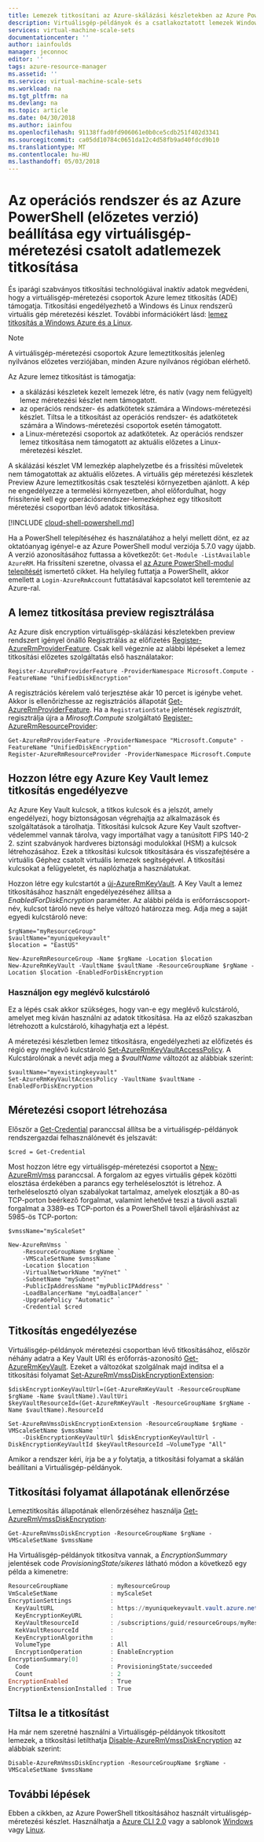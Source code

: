 ```yaml
---
title: Lemezek titkosítani az Azure-skálázási készletekben az Azure PowerShell |} Microsoft Docs
description: Virtuálisgép-példányok és a csatlakoztatott lemezek Windows virtuálisgép-méretezési csoportban lévő titkosítására Azure PowerShell használata
services: virtual-machine-scale-sets
documentationcenter: ''
author: iainfoulds
manager: jeconnoc
editor: ''
tags: azure-resource-manager
ms.assetid: ''
ms.service: virtual-machine-scale-sets
ms.workload: na
ms.tgt_pltfrm: na
ms.devlang: na
ms.topic: article
ms.date: 04/30/2018
ms.author: iainfou
ms.openlocfilehash: 91138ffad0fd906061e0b0ce5cdb251f402d3341
ms.sourcegitcommit: ca05dd10784c0651da12c4d58fb9ad40fdcd9b10
ms.translationtype: MT
ms.contentlocale: hu-HU
ms.lasthandoff: 05/03/2018
---
```

# <a name="encrypt-os-and-attached-data-disks-in-a-virtual-machine-scale-set-with-azure-powershell-preview"></a>Az operációs rendszer és az Azure PowerShell (előzetes verzió) beállítása egy virtuálisgép-méretezési csatolt adatlemezek titkosítása

És iparági szabványos titkosítási technológiával inaktív adatok megvédeni, hogy a virtuálisgép-méretezési csoportok Azure lemez titkosítás (ADE) támogatja. Titkosítási engedélyezhető a Windows és Linux rendszerű virtuális gép méretezési készlet. További információkért lásd: [lemez titkosítás a Windows Azure és a Linux](../security/azure-security-disk-encryption.md).

> [!NOTE]
>  A virtuálisgép-méretezési csoportok Azure lemeztitkosítás jelenleg nyilvános előzetes verziójában, minden Azure nyilvános régióban elérhető.

Az Azure lemez titkosítást is támogatja:
- a skálázási készletek kezelt lemezek létre, és natív (vagy nem felügyelt) lemez méretezési készlet nem támogatott.
- az operációs rendszer- és adatkötetek számára a Windows-méretezési készlet. Tiltsa le a titkosítást az operációs rendszer- és adatkötetek számára a Windows-méretezési csoportok esetén támogatott.
- a Linux-méretezési csoportok az adatkötetek. Az operációs rendszer lemez titkosítása nem támogatott az aktuális előzetes a Linux-méretezési készlet.

A skálázási készlet VM lemezkép alaphelyzetbe és a frissítési műveletek nem támogatottak az aktuális előzetes. A virtuális gép méretezési készletek Preview Azure lemeztitkosítás csak tesztelési környezetben ajánlott. A kép ne engedélyezze a termelési környezetben, ahol előfordulhat, hogy frissítenie kell egy operációsrendszer-lemezképhez egy titkosított méretezési csoportban lévő adatok titkosítása.

[!INCLUDE [cloud-shell-powershell.md](../../includes/cloud-shell-powershell.md)]

Ha a PowerShell telepítéséhez és használatához a helyi mellett dönt, ez az oktatóanyag igényel-e az Azure PowerShell modul verziója 5.7.0 vagy újabb. A verzió azonosításához futtassa a következőt: `Get-Module -ListAvailable AzureRM`. Ha frissíteni szeretne, olvassa el [az Azure PowerShell-modul telepítését](/powershell/azure/install-azurerm-ps) ismertető cikket. Ha helyileg futtatja a PowerShellt, akkor emellett a `Login-AzureRmAccount` futtatásával kapcsolatot kell teremtenie az Azure-ral.

## <a name="register-for-disk-encryption-preview"></a>A lemez titkosítása preview regisztrálása

Az Azure disk encryption virtuálisgép-skálázási készletekben preview rendszert igényel önálló Regisztrálás az előfizetés [Register-AzureRmProviderFeature](/powershell/module/azurerm.resources/register-azurermproviderfeature). Csak kell végeznie az alábbi lépéseket a lemez titkosítási előzetes szolgáltatás első használatakor:

```azurepowershell-interactive
Register-AzureRmProviderFeature -ProviderNamespace Microsoft.Compute -FeatureName "UnifiedDiskEncryption"
```

A regisztrációs kérelem való terjesztése akár 10 percet is igénybe vehet. Akkor is ellenőrizhesse az regisztrációs állapotát [Get-AzureRmProviderFeature](/powershell/module/AzureRM.Resources/Get-AzureRmProviderFeature). Ha a `RegistrationState` jelentések *regisztrált*, regisztrálja újra a *Mirosoft.Compute* szolgáltató [Register-AzureRmResourceProvider](/powershell/module/AzureRM.Resources/Register-AzureRmResourceProvider):

```azurepowershell-interactive
Get-AzureRmProviderFeature -ProviderNamespace "Microsoft.Compute" -FeatureName "UnifiedDiskEncryption"
Register-AzureRmResourceProvider -ProviderNamespace Microsoft.Compute
```

## <a name="create-an-azure-key-vault-enabled-for-disk-encryption"></a>Hozzon létre egy Azure Key Vault lemez titkosítás engedélyezve

Az Azure Key Vault kulcsok, a titkos kulcsok és a jelszót, amely engedélyezi, hogy biztonságosan végrehajtja az alkalmazások és szolgáltatások a tárolhatja. Titkosítási kulcsok Azure Key Vault szoftver-védelemmel vannak tárolva, vagy importálhat vagy a tanúsított FIPS 140-2 2. szint szabványok hardveres biztonsági modulokkal (HSM) a kulcsok létrehozásához. Ezek a titkosítási kulcsok titkosítására és visszafejtésére a virtuális Géphez csatolt virtuális lemezek segítségével. A titkosítási kulcsokat a felügyeletet, és naplózhatja a használatukat.

Hozzon létre egy kulcstartót a [új-AzureRmKeyVault](/powershell/module/azurerm.keyvault/new-azurermkeyvault). A Key Vault a lemez titkosításához használt engedélyezéséhez állítsa a *EnabledForDiskEncryption* paraméter. Az alábbi példa is erőforráscsoport-név, kulcsot tároló neve és helye változó határozza meg. Adja meg a saját egyedi kulcstároló neve:

```azurepowershell-interactive
$rgName="myResourceGroup"
$vaultName="myuniquekeyvault"
$location = "EastUS"

New-AzureRmResourceGroup -Name $rgName -Location $location
New-AzureRmKeyVault -VaultName $vaultName -ResourceGroupName $rgName -Location $location -EnabledForDiskEncryption
```

### <a name="use-an-existing-key-vault"></a>Használjon egy meglévő kulcstároló

Ez a lépés csak akkor szükséges, hogy van-e egy meglévő kulcstároló, amelyet meg kíván használni az adatok titkosítása. Ha az előző szakaszban létrehozott a kulcstároló, kihagyhatja ezt a lépést.

A méretezési készletben lemez titkosításra, engedélyezheti az előfizetés és régió egy meglévő kulcstároló [Set-AzureRmKeyVaultAccessPolicy](/powershell/module/AzureRM.KeyVault/Set-AzureRmKeyVaultAccessPolicy). A Kulcstárolónak a nevét adja meg a *$vaultName* változót az alábbiak szerint:

```azurepowershell-interactive
$vaultName="myexistingkeyvault"
Set-AzureRmKeyVaultAccessPolicy -VaultName $vaultName -EnabledForDiskEncryption
```

## <a name="create-a-scale-set"></a>Méretezési csoport létrehozása

Először a [Get-Credential](https://msdn.microsoft.com/powershell/reference/5.1/microsoft.powershell.security/Get-Credential) paranccsal állítsa be a virtuálisgép-példányok rendszergazdai felhasználónevét és jelszavát:

```azurepowershell-interactive
$cred = Get-Credential
```

Most hozzon létre egy virtuálisgép-méretezési csoportot a [New-AzureRmVmss](/powershell/module/azurerm.compute/new-azurermvmss) paranccsal. A forgalom az egyes virtuális gépek közötti elosztása érdekében a parancs egy terheléselosztót is létrehoz. A terheléselosztó olyan szabályokat tartalmaz, amelyek elosztják a 80-as TCP-porton beérkező forgalmat, valamint lehetővé teszi a távoli asztali forgalmat a 3389-es TCP-porton és a PowerShell távoli eljáráshívást az 5985-ös TCP-porton:

```azurepowershell-interactive
$vmssName="myScaleSet"

New-AzureRmVmss `
    -ResourceGroupName $rgName `
    -VMScaleSetName $vmssName `
    -Location $location `
    -VirtualNetworkName "myVnet" `
    -SubnetName "mySubnet" `
    -PublicIpAddressName "myPublicIPAddress" `
    -LoadBalancerName "myLoadBalancer" `
    -UpgradePolicy "Automatic" `
    -Credential $cred
```

## <a name="enable-encryption"></a>Titkosítás engedélyezése

Virtuálisgép-példányok méretezési csoportban lévő titkosításához, először néhány adatra a Key Vault URI és erőforrás-azonosító [Get-AzureRmKeyVault](/powershell/module/AzureRM.KeyVault/Get-AzureRmKeyVault). Ezeket a változókat szolgálnak majd indítsa el a titkosítási folyamat [Set-AzureRmVmssDiskEncryptionExtension](/powershell/module/AzureRM.Compute/Set-AzureRmVmssDiskEncryptionExtension):

```azurepowershell-interactive
$diskEncryptionKeyVaultUrl=(Get-AzureRmKeyVault -ResourceGroupName $rgName -Name $vaultName).VaultUri
$keyVaultResourceId=(Get-AzureRmKeyVault -ResourceGroupName $rgName -Name $vaultName).ResourceId

Set-AzureRmVmssDiskEncryptionExtension -ResourceGroupName $rgName -VMScaleSetName $vmssName `
    -DiskEncryptionKeyVaultUrl $diskEncryptionKeyVaultUrl -DiskEncryptionKeyVaultId $keyVaultResourceId –VolumeType "All"
```

Amikor a rendszer kéri, írja be a *y* folytatja, a titkosítási folyamat a skálán beállítani a Virtuálisgép-példányok.

## <a name="check-encryption-progress"></a>Titkosítási folyamat állapotának ellenőrzése

Lemeztitkosítás állapotának ellenőrzéséhez használja [Get-AzureRmVmssDiskEncryption](/powershell/module/AzureRM.Compute/Get-AzureRmVmssDiskEncryption):

```azurepowershell-interactive
Get-AzureRmVmssDiskEncryption -ResourceGroupName $rgName -VMScaleSetName $vmssName
```

Ha Virtuálisgép-példányok titkosítva vannak, a *EncryptionSummary* jelentések code *ProvisioningState/sikeres* látható módon a következő egy példa a kimenetre:

```powershell
ResourceGroupName            : myResourceGroup
VmScaleSetName               : myScaleSet
EncryptionSettings           :
  KeyVaultURL                : https://myuniquekeyvault.vault.azure.net/
  KeyEncryptionKeyURL        :
  KeyVaultResourceId         : /subscriptions/guid/resourceGroups/myResourceGroup/providers/Microsoft.KeyVault/vaults/myuniquekeyvault
  KekVaultResourceId         :
  KeyEncryptionAlgorithm     :
  VolumeType                 : All
  EncryptionOperation        : EnableEncryption
EncryptionSummary[0]         :
  Code                       : ProvisioningState/succeeded
  Count                      : 2
EncryptionEnabled            : True
EncryptionExtensionInstalled : True
```

## <a name="disable-encryption"></a>Tiltsa le a titkosítást

Ha már nem szeretné használni a Virtuálisgép-példányok titkosított lemezek, a titkosítási letilthatja [Disable-AzureRmVmssDiskEncryption](/powershell/module/AzureRM.Compute/Disable-AzureRmVmssDiskEncryption) az alábbiak szerint:

```azurepowershell-interactive
Disable-AzureRmVmssDiskEncryption -ResourceGroupName $rgName -VMScaleSetName $vmssName
```

## <a name="next-steps"></a>További lépések

Ebben a cikkben, az Azure PowerShell titkosításához használt virtuálisgép-méretezési készlet. Használhatja a [Azure CLI 2.0](virtual-machine-scale-sets-encrypt-disks-cli.md) vagy a sablonok [Windows](https://github.com/Azure/azure-quickstart-templates/tree/master/201-encrypt-vmss-windows-jumpbox) vagy [Linux](https://github.com/Azure/azure-quickstart-templates/tree/master/201-encrypt-vmss-linux-jumpbox).
